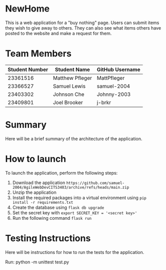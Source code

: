 # NewHome
This is a web application for a "buy nothing" page. 
Users can submit items they wish to give away to others.
They can also see what items others have posted to the website and make a request for them.

# Team Members
Student Number | Student Name | GitHub Username
--- | --- | --- 
23361516 | Matthew Pfleger | MattPfleger
23366527 | Samuel Lewis  | samuel-2004
23403302 | Johnson Che | Johnny-2003
23409801 | Joel Brooker | j-brkr

# Summary
Here will be a brief summary of the architecture of the application.

# How to launch
To launch the application, perform the following steps:
1. Download the application `https://github.com/samuel-2004/AgileWebDevCITS3403/archive/refs/heads/main.zip`
2. Unzip the application
3. Install the required packages into a virtual environment using `pip install -r requirements.txt`
4. Create the database using `flask db upgrade`
5. Set the secret key with `export SECRET_KEY = '<secret key>'`
6. Run the following command `flask run`

# Testing Instructions
Here will be instructions for how to run the tests for the application.

Run: python -m unittest test.py